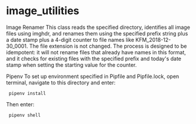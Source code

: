 # image_utilities

Image Renamer
This class reads the specified directory, identifies all image files using imghdr,
and renames them using the specified prefix string plus a date stamp plus a 4-digit
counter to file names like KFM_2018-12-30_0001. The file extension is not changed.
The process is designed to be idempotent: it will not rename files that already have
names in this format, and it checks for existing files with the specified prefix and
today's date stamp when setting the starting value for the counter.

Pipenv
To set up environment specified in Pipfile and Pipfile.lock, open terminal, navigate to this directory and enter:

     pipenv install

Then enter:

     pipenv shell
